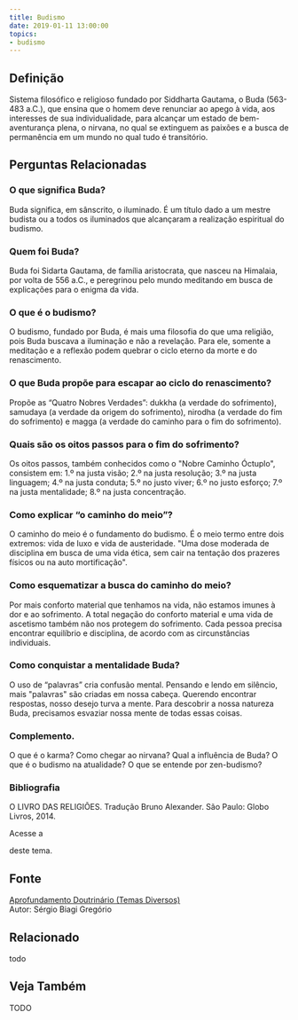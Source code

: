 ```yaml
---
title: Budismo
date: 2019-01-11 13:00:00
topics: 
- budismo
---
```


## Definição
Sistema filosófico e religioso fundado por Siddharta Gautama, o Buda (563-483
a.C.), que ensina que o homem deve renunciar ao apego à vida, aos interesses de
sua individualidade, para alcançar um estado de bem-aventurança plena, o
nirvana, no qual se extinguem as paixões e a busca de permanência em um mundo no
qual tudo é transitório.

## Perguntas Relacionadas

### O que significa Buda?
Buda significa, em sânscrito, o iluminado. É um título dado a um mestre
budista ou a todos os iluminados que alcançaram a realização espiritual
do budismo.

### Quem foi Buda?
Buda foi Sidarta Gautama, de família aristocrata, que nasceu na
Himalaia, por volta de 556 a.C., e peregrinou pelo mundo meditando em
busca de explicações para o enigma da vida.

### O que é o budismo?
O budismo, fundado por Buda, é mais uma filosofia do que uma religião,
pois Buda buscava a iluminação e não a revelação. Para ele, somente a
meditação e a reflexão podem quebrar o ciclo eterno da morte e do
renascimento.

### O que Buda propõe para escapar ao ciclo do renascimento?
Propõe as “Quatro Nobres Verdades”: dukkha (a verdade do sofrimento),
samudaya (a verdade da origem do sofrimento), nirodha (a verdade do
fim do sofrimento) e magga (a verdade do caminho para o fim do
sofrimento).

### Quais são os oitos passos para o fim do sofrimento?
Os oitos passos, também conhecidos como o "Nobre Caminho Óctuplo",
consistem em: 1.º na justa visão; 2.º na justa resolução; 3.º na justa
linguagem; 4.º na justa conduta; 5.º no justo viver; 6.º no justo
esforço; 7.º na justa mentalidade; 8.º na justa concentração.

### Como explicar “o caminho do meio”?
O caminho do meio é o fundamento do budismo. É o meio termo entre dois
extremos: vida de luxo e vida de austeridade. "Uma dose moderada de
disciplina em busca de uma vida ética, sem cair na tentação dos prazeres
físicos ou na auto mortificação".

### Como esquematizar a busca do caminho do meio?
Por mais conforto material que tenhamos na vida, não estamos imunes
à dor e ao sofrimento. A total negação do conforto material e uma
vida de ascetismo também não nos protegem do sofrimento. Cada pessoa
precisa encontrar equilíbrio e disciplina, de acordo com as
circunstâncias individuais.

### Como conquistar a mentalidade Buda?
O uso de “palavras” cria confusão mental. Pensando e lendo em silêncio,
mais "palavras" são criadas em nossa cabeça. Querendo encontrar
respostas, nosso desejo turva a mente. Para descobrir a nossa natureza
Buda, precisamos esvaziar nossa mente de todas essas coisas.

### Complemento.
O que é o karma? Como chegar ao nirvana? Qual a influência de Buda? O
que é o budismo na atualidade? O que se entende por zen-budismo?

### Bibliografia
O LIVRO DAS RELIGIÕES. Tradução Bruno Alexander. São Paulo: Globo
Livros, 2014.

Acesse a

deste tema.

## Fonte
[Aprofundamento Doutrinário (Temas Diversos)](https://sites.google.com/view/aprofundamentodoutrinario/budismo)  
Autor: Sérgio Biagi Gregório

## Relacionado
todo

## Veja Também
TODO

